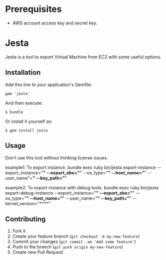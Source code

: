 # Prerequisites

- AWS account access key and secret key.

# Jesta

Jesta is a tool to export Virtual Machine from EC2 with some useful options. 

## Installation

Add this line to your application's Gemfile:

    gem 'jesta'

And then execute:

    $ bundle

Or install it yourself as:

    $ gem install jesta

## Usage

Don't use this tool without thinking license issues.

example1: To export instance.
bundle exec ruby bin/jesta export-instance --export_instance="****" --export_ebs="****" --os_type="****" --host_name="****" --user_name"=****" --key_path="****"

example2: To export instance with debug tools.
bundle exec ruby bin/jesta export-debug-instance --export_instance="****" --export_ebs="****" --os_type="****" --host_name="****" --user_name="****" --key_path="****" --kernel_version="****"


## Contributing

1. Fork it
2. Create your feature branch (`git checkout -b my-new-feature`)
3. Commit your changes (`git commit -am 'Add some feature'`)
4. Push to the branch (`git push origin my-new-feature`)
5. Create new Pull Request

